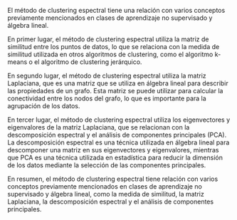 El método de clustering espectral tiene una relación con varios conceptos previamente mencionados en clases de aprendizaje no supervisado y álgebra lineal.

En primer lugar, el método de clustering espectral utiliza la matriz de similitud entre los puntos de datos, lo que se relaciona con la medida de similitud utilizada en otros algoritmos de clustering, como el algoritmo k-means o el algoritmo de clustering jerárquico.

En segundo lugar, el método de clustering espectral utiliza la matriz Laplaciana, que es una matriz que se utiliza en álgebra lineal para describir las propiedades de un grafo. Esta matriz se puede utilizar para calcular la conectividad entre los nodos del grafo, lo que es importante para la agrupación de los datos.

En tercer lugar, el método de clustering espectral utiliza los eigenvectores y eigenvalores de la matriz Laplaciana, que se relacionan con la descomposición espectral y el análisis de componentes principales (PCA). La descomposición espectral es una técnica utilizada en álgebra lineal para descomponer una matriz en sus eigenvectores y eigenvalores, mientras que PCA es una técnica utilizada en estadística para reducir la dimensión de los datos mediante la selección de las componentes principales.

En resumen, el método de clustering espectral tiene relación con varios conceptos previamente mencionados en clases de aprendizaje no supervisado y álgebra lineal, como la medida de similitud, la matriz Laplaciana, la descomposición espectral y el análisis de componentes principales.